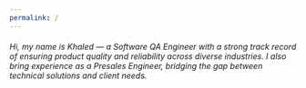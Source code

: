 ```yaml
---
permalink: /
---
```


###### Hi, my name is Khaled — a Software QA Engineer with a strong track record of ensuring product quality and reliability across diverse industries. I also bring experience as a Presales Engineer, bridging the gap between technical solutions and client needs.
